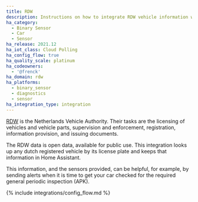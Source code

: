 ```yaml
---
title: RDW
description: Instructions on how to integrate RDW vehicle information with Home Assistant.
ha_category:
  - Binary Sensor
  - Car
  - Sensor
ha_release: 2021.12
ha_iot_class: Cloud Polling
ha_config_flow: true
ha_quality_scale: platinum
ha_codeowners:
  - '@frenck'
ha_domain: rdw
ha_platforms:
  - binary_sensor
  - diagnostics
  - sensor
ha_integration_type: integration
---
```


[RDW](https://www.rdw.nl) is the Netherlands Vehicle Authority. Their tasks
are the licensing of vehicles and vehicle parts, supervision and enforcement,
registration, information provision, and issuing documents.

The RDW data is open data, available for public use. This integration looks
up any dutch registered vehicle by its license plate and keeps that
information in Home Assistant.

This information, and the sensors provided, can be helpful, for example,
by sending alerts when it is time to get your car checked for the
required general periodic inspection (APK).

{% include integrations/config_flow.md %}
